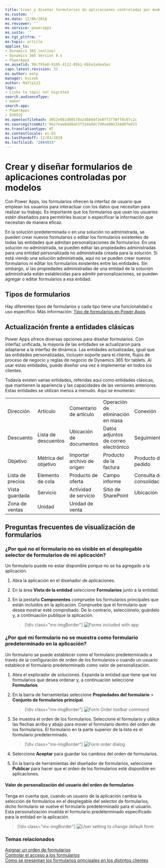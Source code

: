 ```yaml
---
title: Crear y diseñar formularios de aplicaciones controladas por modelos | MicrosoftDocs
ms.custom: ''
ms.date: 12/06/2018
ms.reviewer: ''
ms.service: powerapps
ms.suite: ''
ms.tgt_pltfrm: ''
ms.topic: article
applies_to:
- Dynamics 365 (online)
- Dynamics 365 Version 9.x
- PowerApps
ms.assetid: 99c795e0-9165-4112-85b1-6b5e1a4aa5ec
caps.latest.revision: 33
ms.author: matp
manager: kvivek
author: Mattp123
tags:
- Links to topic not migrated
search.audienceType:
- maker
search.app:
- PowerApps
- D365CE
ms.openlocfilehash: d052e981d80578a2db844f3e8ff3f70ff0c07c2c
ms.sourcegitcommit: 6b27eae6dd8a53f224a8dc7d0aa00e334d6fed15
ms.translationtype: HT
ms.contentlocale: es-ES
ms.lasthandoff: 12/03/2019
ms.locfileid: "2884933"
---
```

# <a name="create-and-design-model-driven-app-forms"></a>Crear y diseñar formularios de aplicaciones controladas por modelos 

Con Power Apps, los formularios ofrecen la interfaz de usuario que emplean los usuarios para interactuar con los datos que necesitan para realizar su trabajo. Es importante que los formularios que usan los usuarios estén diseñados para permitirles buscar o especificar la información que necesitan de manera eficaz. 

En la solución predeterminada o en una solución no administrada, se pueden crear nuevos formularios o editar los formularios existentes de todas las entidades que admitan personalizaciones de formularios. En una solución no administrada, se pueden editar las propiedades administradas para una entidad personalizada no administrada creada para la solución.
Si está viendo una solución administrada, aquí no se pueden crear nuevos formularios ni editar los formularios existentes entre las entidades. Sin embargo, si las propiedades administradas de una entidad de la solución administrada están establecidas para admitir personalizaciones, se pueden agregar o editar formularios a esa entidad. 
  

<a name="BKMK_TypesOfForms"></a> 
## <a name="type-of-forms"></a>Tipos de formularios
Hay diferentes tipos de formularios y cada tipo tiene una funcionalidad o uso específico. Más información: [Tipo de formularios en Power Apps](types-forms.md).  

  
<a name="BKMK_FormDifferencesByEntity"></a>   
## <a name="updated-versus-classic-entities"></a>Actualización frente a entidades clásicas  
Power Apps ofrece diversas opciones para diseñar formularios. Con interfaz unificada, la mayoría de las entidades se actualizaron para adaptarse a la interfaz de dinámica. Las entidades actualizadas, igual que las entidades personalizadas, incluyen soporte para el cliente, flujos de proceso de negocio y reglas de negocio de Dynamics 365 for tablets. Al usar estas entidades, puede diseñar una vez e implementar en todos los clientes.  
  
Todavía existen varias entidades, referidas aquí como entidades clásicas, que mantienen la apariencia y las capacidades de las versiones anteriores. Estas entidades se utilizan menos a menudo. Aquí se enumeran:  
  
||||||  
|-|-|-|-|-|  
|Dirección|Artículo|Comentario de artículo|Operación de eliminación en masa|Conexión|  
|Descuento|Lista de descuentos|Ubicación de documentos|Datos adjuntos de correo electrónico|Seguimiento|  
|Objetivo|Métrica del objetivo|Importar archivo de origen|Producto de la factura|Producto del pedido|  
|Lista de precios|Elemento de cola|Producto de oferta|Campo informe|Consulta de consolidación|  
|Vista guardada|Servicio|Actividad de servicio|Sitio de SharePoint|Ubicación|  
|Zona de ventas|Unidad|Unidad de venta|||  
  
## <a name="form-display-faq"></a>Preguntas frecuentes de visualización de formularios

### <a name="why-is-my-form-not-visible-in-the-form-selector-drop-down-in-my-app"></a>¿Por qué no el formulario no es visible en el desplegable selector de formularios de mi aplicación?
Un formulario puede no estar disponible porque no se ha agregado a la aplicación.
1. Abra la aplicación en el diseñador de aplicaciones.
2. En la área **Vista de la entidad** seleccione **Formularios** junto a la entidad.
3. En la pestaña **Componentes** compruebe los formularios principales que están incluidos en la aplicación. Compruebe que el formulario que desea mostrar esté comprobado. De lo contrario, selecciónelo, guárdelo y, a continuación publique la aplicación.

   > [!div class="mx-imgBorder"] 
   > ![](media/forms-included-in-app.png "Forms included with app")
   
### <a name="why-isnt-my-form-displayed-as-the-default-form-in-the-app"></a>¿Por qué mi formulario no se muestra como formulario predeterminado en la aplicación?
Un formulario se puede establecer como el formulario predeterminado a través de la configuración de orden de los formularios o cuando un usuario establece el formulario predeterminado como valor de personalización.
1. Abra el explorador de soluciones. Expanda la entidad que tiene que los formularios que desea ordenar y, a continuación seleccione **Formularios**.
2. En la barra de herramientas seleccione **Propiedades del formulario** > **Conjunto de formularios principal**. 

   > [!div class="mx-imgBorder"] 
   > ![](media/form-order-toolbar.png "Form Order toolbar command")
   
3. Se muestra el orden de los formularios. Seleccione el formulario y utilice las flechas arriba y abajo para mover el formulario dentro del orden de los formularios. El formulario en la parte superior de la lista es el formulario predeterminado. 

   > [!div class="mx-imgBorder"] 
   > ![](media/form-order-dialog.png "Form order dialog")
   
4. Seleccione **Aceptar** para guardar los cambios del orden de formularios.
5. En la barra de herramientas del diseñador de formularios, seleccione **Publicar** para hacer que el orden de los formularios esté disponible en aplicaciones.
 
#### <a name="form-order-user-personalization-setting"></a>Valor de personalización del usuario del orden de formularios
Tenga en cuenta que, cuando un usuario de la aplicación cambia la selección de formularios en el desplegable del selector de formularios, dicho formulario se vuelve el formulario predeterminado para el usuario. Esta personalización invalida el formulario predeterminado especificado para la entidad en la aplicación.

   > [!div class="mx-imgBorder"] 
   > ![](media/change-form-user-setting.png "User setting to change default form")
   
### <a name="related-topics"></a>Temas relacionados  
    
[Asignar un orden de formularios](assign-form-order.md) <br />
[Controlar el acceso a los formularios](control-access-forms.md) <br />
[Cómo se presentan los formularios principales en los distintos clientes](main-form-presentations.md) <br />
